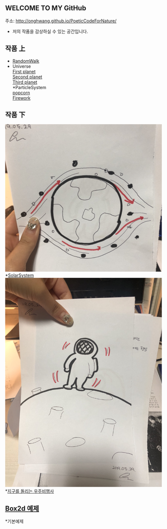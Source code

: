
## WELCOME TO MY GitHub
 주소: <http://onghwang.github.io/PoeticCodeForNature/>
 * 저의 작품을 감상하실 수 있는 공간입니다.

## 작품 上
 * [RandomWalk](./RandomWalk/)
 * Universe <br/>
 [First planet](./universe/1)<br/>
 [Second planet](./universe/2)<br/>
 [Third planet](./universe/3)<br/>
 *ParticleSystem<br/>
 [popcorn](./Particlesystem/1) <br/>
 [Firework](./Particlesystem/2)

## 작품 下
 ![1번작품](./image/2.JPG)
 *[SolarSystem](./solarsystem/ast)
 ![2번작품](./image/3.JPG)
 *[지구를 돌리는 우주비행사]()
## [Box2d 예제](./Boxes/)
 *기본예제
